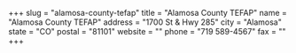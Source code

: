 +++
slug = "alamosa-county-tefap"
title = "Alamosa County TEFAP"
name = "Alamosa County TEFAP"
address = "1700 St & Hwy 285"
city = "Alamosa"
state = "CO"
postal = "81101"
website = ""
phone = "719 589-4567"
fax = ""
+++
